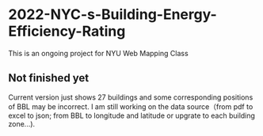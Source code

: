 # 2022-NYC-s-Building-Energy-Efficiency-Rating
This is an ongoing project for NYU Web Mapping Class
## Not finished yet
Current version just shows 27 buildings and some corresponding positions of BBL may be incorrect. I am still working on the data source（from pdf to excel to json; from BBL to longitude and latitude or upgrate to each building zone...).
